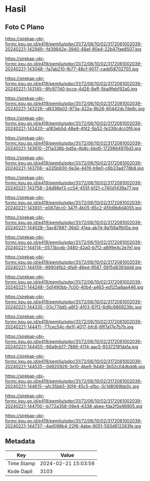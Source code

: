 # Hasil

## Foto C Plano

https://sirekap-obj-formc.kpu.go.id/e419/pemilu/pdpr/31/72/06/10/02/3172061002039-20240221-142949--fd39842e-3940-48af-80e4-22b47fae8507.jpg

https://sirekap-obj-formc.kpu.go.id/e419/pemilu/pdpr/31/72/06/10/02/3172061002039-20240221-143048--fa7ab210-fb77-48cf-9017-cadd58702705.jpg

https://sirekap-obj-formc.kpu.go.id/e419/pemilu/pdpr/31/72/06/10/02/3172061002039-20240221-143145--8fc977d0-bcce-4d26-9aff-5ba9febf92a0.jpg

https://sirekap-obj-formc.kpu.go.id/e419/pemilu/pdpr/31/72/06/10/02/3172061002039-20240221-143226--d8336b02-973a-422a-9b26-80442dc7de8c.jpg

https://sirekap-obj-formc.kpu.go.id/e419/pemilu/pdpr/31/72/06/10/02/3172061002039-20240221-143420--a183eb5d-48e8-4f42-9a52-fe339cdcc0f6.jpg

https://sirekap-obj-formc.kpu.go.id/e419/pemilu/pdpr/31/72/06/10/02/3172061002039-20240221-143610--2f1a336b-bd5e-4b8c-bbd5-1729864976d3.jpg

https://sirekap-obj-formc.kpu.go.id/e419/pemilu/pdpr/31/72/06/10/02/3172061002039-20240221-143706--a335b930-6e3e-4419-b9e0-c6b33ad778b8.jpg

https://sirekap-obj-formc.kpu.go.id/e419/pemilu/pdpr/31/72/06/10/02/3172061002039-20240221-143758--24d98ef3-cc54-455f-b121-c740d1439a77.jpg

https://sirekap-obj-formc.kpu.go.id/e419/pemilu/pdpr/31/72/06/10/02/3172061002039-20240221-143931--e067dcc0-347f-4b05-85c2-45fd9b8d4055.jpg

https://sirekap-obj-formc.kpu.go.id/e419/pemilu/pdpr/31/72/06/10/02/3172061002039-20240221-144028--5ac87887-36d2-41ea-ab7d-8a156a1fb10a.jpg

https://sirekap-obj-formc.kpu.go.id/e419/pemilu/pdpr/31/72/06/10/02/3172061002039-20240221-144114--0573bceb-3480-42a0-b7f2-a899e4c2e7e1.jpg

https://sirekap-obj-formc.kpu.go.id/e419/pemilu/pdpr/31/72/06/10/02/3172061002039-20240221-144159--99904fb2-dfa9-46ed-9587-5915d8393dd4.jpg

https://sirekap-obj-formc.kpu.go.id/e419/pemilu/pdpr/31/72/06/10/02/3172061002039-20240221-144248--5d1490bb-7c00-40b4-a463-ed125a8aa446.jpg

https://sirekap-obj-formc.kpu.go.id/e419/pemilu/pdpr/31/72/06/10/02/3172061002039-20240221-144335--03c77dd5-a8f3-4f03-87f2-6d9c6869239c.jpg

https://sirekap-obj-formc.kpu.go.id/e419/pemilu/pdpr/31/72/06/10/02/3172061002039-20240221-144411--77cec54c-6e1f-4017-bfc6-6ff7a17e7b7b.jpg

https://sirekap-obj-formc.kpu.go.id/e419/pemilu/pdpr/31/72/06/10/02/3172061002039-20240221-144455--66a9cb17-7886-4114-aac5-93372191da1a.jpg

https://sirekap-obj-formc.kpu.go.id/e419/pemilu/pdpr/31/72/06/10/02/3172061002039-20240221-144535--0d920926-3e10-4be6-9449-3b52c04dbddb.jpg

https://sirekap-obj-formc.kpu.go.id/e419/pemilu/pdpr/31/72/06/10/02/3172061002039-20240221-144615--afc35bb5-30f4-45c5-a1bc-3c1d8069bb0c.jpg

https://sirekap-obj-formc.kpu.go.id/e419/pemilu/pdpr/31/72/06/10/02/3172061002039-20240221-144700--b772a358-09e4-4338-abee-fda2f0e96905.jpg

https://sirekap-obj-formc.kpu.go.id/e419/pemilu/pdpr/31/72/06/10/02/3172061002039-20240221-144737--4ad098b4-22f6-4abe-9051-593d612263fe.jpg


## Metadata

| Key        | Value               |
| ---------- | ------------------- |
| Time Stamp | 2024-02-21 15:03:56 |
| Kode Dapil | 3103                |



